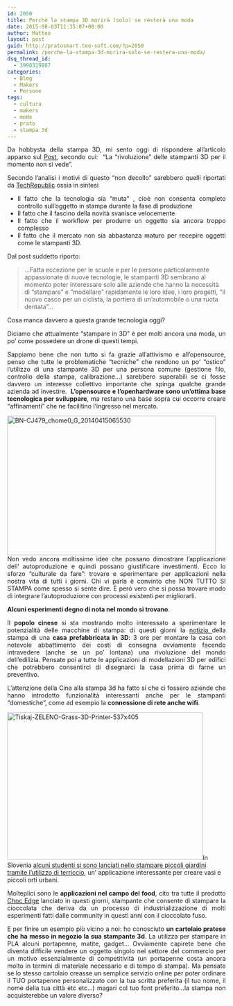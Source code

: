 ```yaml
---
id: 2050
title: Perchè la stampa 3D morirà (solo) se resterà una moda
date: 2015-08-03T11:35:07+00:00
author: Matteo
layout: post
guid: http://pratosmart.teo-soft.com/?p=2050
permalink: /perche-la-stampa-3d-morira-solo-se-restera-una-moda/
dsq_thread_id:
  - 3998319807
categories:
  - Blog
  - Makers
  - Persone
tags:
  - cultura
  - makers
  - mode
  - prato
  - stampa 3d
---
```

<p style="text-align: justify;">
  Da hobbysta della stampa 3D, mi sento oggi di rispondere all’articolo apparso sul <a href="http://www.ilpost.it/2015/08/02/stampanti-3d/" target="_blank">Post</a>, secondo cui: &nbsp;“La “rivoluzione” delle stampanti 3D per il momento non si vede”.
</p>

<p style="text-align: justify;">
  Secondo l’analisi i motivi di questo “non decollo” sarebbero quelli riportati da <a href="http://www.techrepublic.com/article/why-desktop-3d-printing-still-sucks/" target="_blank">TechRepublic</a> ossia in sintesi
</p>

<ul style="text-align: justify;">
  <li>
    Il fatto che la tecnologia sia “muta” , cioè non consenta completo controllo sull’oggetto in stampa durante la fase di produzione
  </li>
  <li>
    Il fatto che il fascino della novità svanisce velocemente
  </li>
  <li>
    Il fatto che il workflow per produrre un oggetto sia ancora troppo complesso
  </li>
  <li>
    Il fatto che il mercato non sia abbastanza maturo per recepire oggetti come le stampanti 3D.
  </li>
</ul>

<p style="text-align: justify;">
  Dal post suddetto riporto:
</p>

> &#8230;Fatta eccezione per le scuole e per le persone particolarmente appassionate di nuove tecnologie, le stampanti 3D sembrano al momento poter interessare solo alle aziende che hanno la necessità di “stampare” e “modellare” rapidamente le loro idee, i loro progetti, “il nuovo casco per un ciclista, la portiera di un’automobile o una ruota dentata”&#8230;

<p style="text-align: justify;">
  Cosa manca davvero a questa grande tecnologia oggi?
</p>

<p style="text-align: justify;">
  Diciamo che attualmente “stampare in 3D” è per molti ancora una moda, un po’ come possedere un drone di questi tempi.
</p>

<p style="text-align: justify;">
  Sappiamo bene che non tutto si fa grazie all’attivismo e all’opensource, penso che tutte le problematiche “tecniche” che rendono un po’ “ostico” l’utilizzo di una stampante 3D per una persona comune (gestione filo, controllo della stampa, calibrazione&#8230;) sarebbero superabili se ci fosse davvero un interesse collettivo importante che spinga qualche grande azienda ad investire. &nbsp;<b>L’opensource e l&#8217;openhardware sono un’ottima base tecnologica per sviluppare</b>, ma restano una base sopra cui occorre creare “affinamenti” che ne facilitino l’ingresso nel mercato.
</p>

<p style="text-align: justify;">
  <a href="http://pratosmart.teo-soft.com/wp-content/uploads/2015/08/BN-CJ479_chome0_G_20140415065530.jpg"><img class="alignleft  wp-image-2052" src="http://pratosmart.teo-soft.com/wp-content/uploads/2015/08/BN-CJ479_chome0_G_20140415065530.jpg" alt="BN-CJ479_chome0_G_20140415065530" width="481" height="321" srcset="http://pratosmart.teo-soft.com/wp-content/uploads/2015/08/BN-CJ479_chome0_G_20140415065530-300x200.jpg 300w, http://pratosmart.teo-soft.com/wp-content/uploads/2015/08/BN-CJ479_chome0_G_20140415065530-450x300.jpg 450w, http://pratosmart.teo-soft.com/wp-content/uploads/2015/08/BN-CJ479_chome0_G_20140415065530.jpg 553w" sizes="(max-width: 481px) 100vw, 481px" /></a>Non vedo ancora moltissime idee che possano dimostrare l’applicazione dell’ autoproduzione e quindi possano giustificare investimenti. Ecco lo sforzo “culturale da fare”: trovare e sperimentare per applicazioni nella nostra vita di tutti i giorni. Chi vi parla è convinto che NON TUTTO SI STAMPA come spesso si sente dire. È peró vero che si possa trovare modo di integrare l&#8217;autoproduzione con processi esistenti per migliorarli.&nbsp;
</p>

<p style="text-align: justify;">
  <b>Alcuni esperimenti degno di nota nel mondo si trovano</b>.
</p>

<p style="text-align: justify;">
  Il <b>popolo cinese</b> si sta mostrando molto interessato a sperimentare le potenzialità delle macchine di stampa: di questi giorni la <a href="http://www.vanillamagazine.it/azienda-cinese-costruisce-una-casa-in-3-ore-grazie-alla-stampa-3d/">notizia </a>della stampa di una <b>casa prefabbricata in 3D</b>: 3 ore per montare la casa con notevole abbattimento dei costi di consegna ovviamente facendo intravedere (anche se un po’ lontana) una rivoluzione del mondo dell’edilizia. Pensate poi a tutte le applicazioni di modellazioni 3D per edifici che potrebbero consentirci di disegnarci la casa prima di farne un preventivo.
</p>

<p style="text-align: justify;">
  L&#8217;attenzione della Cina alla stampa 3d ha fatto si che ci fossero aziende che hanno introdotto funzionalità interessanti anche per le stampanti “domestiche”, come ad esempio la <b>connessione di rete anche wifi</b>.
</p>

<img class="wp-image-2053 alignright" src="http://pratosmart.teo-soft.com/wp-content/uploads/2015/08/Tiskaj-ZELENO-Grass-3D-Printer-537x405.jpg" alt="Tiskaj-ZELENO-Grass-3D-Printer-537x405" width="451" height="340" srcset="http://pratosmart.teo-soft.com/wp-content/uploads/2015/08/Tiskaj-ZELENO-Grass-3D-Printer-537x405-300x226.jpg 300w, http://pratosmart.teo-soft.com/wp-content/uploads/2015/08/Tiskaj-ZELENO-Grass-3D-Printer-537x405-450x339.jpg 450w, http://pratosmart.teo-soft.com/wp-content/uploads/2015/08/Tiskaj-ZELENO-Grass-3D-Printer-537x405.jpg 537w" sizes="(max-width: 451px) 100vw, 451px" />In Slovenia <a href="http://www.vanillamagazine.it/printgreen-il-giardino-si-stampa-in-3d/" target="_blank">alcuni studenti si sono lanciati nello stampare piccoli giardini tramite l’utilizzo di terriccio</a>, un’ applicazione interessante per creare vasi e piccoli orti urbani.

<p style="text-align: justify;">
  Molteplici sono le <b>applicazioni nel campo del food</b>, cito tra tutte il prodotto <a href="http://chocedge.com/" target="_blank">Choc Edge</a> lanciato in questi giorni, stampante che consente di stampare la cioccolata che deriva da un processo di industrializzazione di molti esperimenti fatti dalle community in questi anni con il cioccolato fuso.
</p>

<p style="text-align: justify;">
  E per finire un esempio più vicino a noi: ho conosciuto <b>un cartolaio pratese che ha messo in negozio la sua stampante 3d</b>. La utilizza per stampare in PLA alcuni portapenne, matite, gadget… Ovviamente capirete bene che diventa difficile vendere un oggetto singolo nel settore del commercio per un motivo essenzialmente di competitività (un portapenne costa ancora molto in termini di materiale necessario e di tempo di stampa). Ma pensate se lo stesso cartolaio creasse un semplice servizio online per poter ordinare il TUO portapenne personalizzato con la tua scritta preferita (il tuo nome, il nome della tua città etc etc…) magari col tuo font preferito&#8230;la stampa non acquisterebbe un valore diverso?
</p>